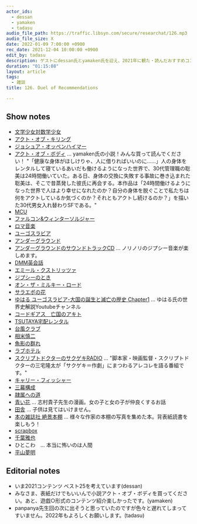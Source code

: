 ```yaml
---
actor_ids:
  - dessan
  - yamaken
  - tadasu
audio_file_path: https://traffic.libsyn.com/secure/researchat/126.mp3
audio_file_size: X
date: 2022-01-09 7:00:00 +0900
rec_date: 2021-12-04 10:00:00 +0900
edit_by: tadasu
description: ゲストにdessan氏とyamaken氏を迎え、2021年に観た・読んだおすすめコンテンツについて語ってもらいました。
duration: "01:15:08"
layout: article
tags:
  - 雑談
title: 126. Duel of Recommendations

---
```


## Show notes
- [文学少女対数学少女](https://www.amazon.co.jp/dp/B08P71DG4J)
- [アクト・オブ・キリング](https://www.amazon.co.jp/dp/B00R3JFBHI)
- [ジョシュア・オッペンハイマー](https://ja.wikipedia.org/wiki/%E3%82%B8%E3%83%A7%E3%82%B7%E3%83%A5%E3%82%A2%E3%83%BB%E3%82%AA%E3%83%83%E3%83%9A%E3%83%B3%E3%83%8F%E3%82%A4%E3%83%9E%E3%83%BC_(%E6%98%A0%E7%94%BB%E7%9B%A3%E7%9D%A3))
- [アクト・オブ・ボディ](https://booth.pm/ja/items/3462031) ... yamaken氏の小説！みんな買って読んでください！ "「健康な身体がほしけりゃ、人に借りればいいのに……」人の身体をレンタルして寝ているあいだも働けるようになった世界で、30代管理職の聡美は24時間働いていた。ある日、身体の交換に失敗する事故に巻き込まれた聡美は、そこで昔蒸発した彼氏に再会する。本作品は「24時間働けるようになった世界で人はより幸せになれたのか？自分の身体を脱ぐことで私たちは何をアクトしているか気づくのか？それともアクトし続けるのか？」を描いた30代男女入れ替わりSFである。"
- [MCU](https://www.marvel.com/movies)
- [ファルコン&ウィンターソルジャー](https://disneyplus.disney.co.jp/program/the-falcon-and-the-winter-soldier.html)
- [ロマ音楽](https://ja.wikipedia.org/wiki/%E3%83%AD%E3%83%9E%E9%9F%B3%E6%A5%BD)
- [ユーゴスラビア](https://ja.wikipedia.org/wiki/%E3%83%A6%E3%83%BC%E3%82%B4%E3%82%B9%E3%83%A9%E3%83%93%E3%82%A2)
- [アンダーグラウンド](https://www.amazon.co.jp/dp/B00005LJV6)
- [アンダーグラウンドのサウンドトラックCD](https://www.amazon.co.jp/Underground-Various-Artists/dp/B00000134U/ref=pd_sbs_3/356-6295237-3888932?pd_rd_w=paZkr&pf_rd_p=52ecde5f-22cd-44a8-9320-89e5f2926931&pf_rd_r=TA9R9HZWQ1B6BJ4S9KZZ&pd_rd_r=8a13b19e-bec2-4b89-af51-ecdb6a551395&pd_rd_wg=S1GDO&pd_rd_i=B00000134U&psc=1) ... ノリノリのジプシー音楽が楽しめます。
- [DMM英会話](https://eikaiwa.dmm.com/)
- [エミール・クストリッツァ](https://ja.wikipedia.org/wiki/%E3%82%A8%E3%83%9F%E3%83%BC%E3%83%AB%E3%83%BB%E3%82%AF%E3%82%B9%E3%83%88%E3%83%AA%E3%83%83%E3%83%84%E3%82%A1)
- [ジプシーのとき](https://www.amazon.co.jp/dp/B01CN9DOB2)
- [オン・ザ・ミルキー・ロード](https://www.amazon.co.jp/dp/B07D9VMF86)
- [サラエボの花](https://www.amazon.co.jp/dp/B0015ASHJ0)
- [ゆはる ユーゴスラビア-大国の誕生と滅亡の歴史 Chapter1](https://www.youtube.com/watch?v=zJfdhcFdkAA&list=PLxXngW6yhEvsjhzNFYFOMnexsU23-h1Xr) ... ゆはる氏の世界史解説Youtubeチャンネル
- [コードギアス　亡国のアキト](https://www.amazon.co.jp/dp/B01L5TZYBO)
- [TSUTAYA宅配レンタル](https://movie-tsutaya.tsite.jp/netdvd/dvd/top.do)
- [台風クラブ](https://www.amazon.co.jp/dp/B093JQPNGL)
- [相米慎二](https://ja.wikipedia.org/wiki/%E7%9B%B8%E7%B1%B3%E6%85%8E%E4%BA%8C)
- [魚影の群れ](https://www.amazon.co.jp/dp/B000A2I7K8)
- [ラブホテル](https://ja.wikipedia.org/wiki/%E3%83%A9%E3%83%96%E3%83%9B%E3%83%86%E3%83%AB_(%E6%98%A0%E7%94%BB))
- [スクリプトドクターのサクゲキRADIO](https://open.spotify.com/show/5aPFP7uyLVoNXI598zsZYr) ... "脚本家・映画監督・スクリプトドクターの三宅隆太が「サクゲキ＝作劇」にまつわるアレコレを語る番組です。"
- [キャリー・フィッシャー](https://ja.wikipedia.org/wiki/%E3%82%AD%E3%83%A3%E3%83%AA%E3%83%BC%E3%83%BB%E3%83%95%E3%82%A3%E3%83%83%E3%82%B7%E3%83%A3%E3%83%BC)
- [三幕構成](https://ja.wikipedia.org/wiki/%E4%B8%89%E5%B9%95%E6%A7%8B%E6%88%90)
- [隷属への道](https://www.amazon.co.jp/dp/4393621824/)
- [青い花](https://webcomic.ohtabooks.com/aoihana/) ... 志村貴子先生の漫画。女の子と女の子が仲良くするお話
- [田舎](https://webcomic.ohtabooks.com/inaka/) ... 子供は見てはいけません。
- [本の雑誌社 絶景本棚](https://www.amazon.co.jp/絶景本棚-本の雑誌編集部/dp/4860114116) ... 様々な作家の本棚の写真を集めた本。背表紙読書を楽しもう！
- [scrapbox](https://scrapbox.io/)
- [千葉雅也](https://ja.wikipedia.org/wiki/%E5%8D%83%E8%91%89%E9%9B%85%E4%B9%9F)
- ひとこわ　... 本当に怖いのは人間
- [平山夢明](https://ja.wikipedia.org/wiki/%E5%B9%B3%E5%B1%B1%E5%A4%A2%E6%98%8E)

## Editorial notes
- いま2021コンテンツ ベスト25を考えています(dessan)
- みなさま、表紙だけでもいいんで小説アクト・オブ・ボディを買ってください。あと、遊戯○形式のコンテンツ紹介楽しかったです。(yamaken)
- panpanya先生回の次に出そうと思っていたのですが色々と遅れてしまってすいません。2022年もよろしくお願いします。(tadasu)
